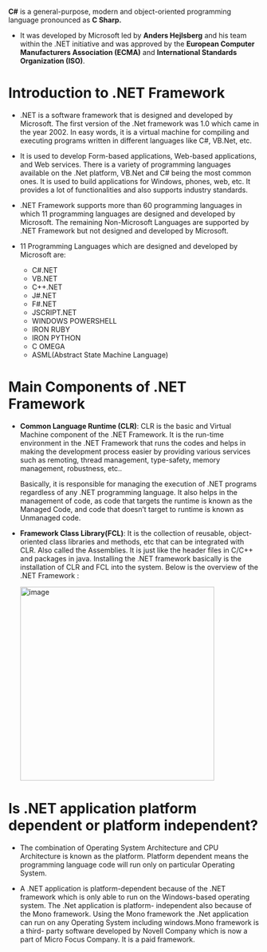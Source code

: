 **C#** is a general-purpose, modern and object-oriented programming language pronounced as **C Sharp.**

*  It was developed by Microsoft led by **Anders Hejlsberg** and his team within the .NET initiative and was approved by the **European Computer Manufacturers Association (ECMA)** and **International Standards Organization (ISO)**.

# Introduction to .NET Framework

* .NET is a software framework that is designed and developed by Microsoft. The first version of the .Net framework was 1.0 which came in the year 2002. In easy words, it is a virtual machine for compiling and executing programs written in different languages like C#, VB.Net, etc. 

* It is used to develop Form-based applications, Web-based applications, and Web services. There is a variety of programming languages available on the .Net platform, VB.Net and C# being the most common ones. It is used to build applications for Windows, phones, web, etc. It provides a lot of functionalities and also supports industry standards. 

* .NET Framework supports more than 60 programming languages in which 11 programming languages are designed and developed by Microsoft. The remaining Non-Microsoft Languages are supported by .NET Framework but not designed and developed by Microsoft. 

* 11 Programming Languages which are designed and developed by Microsoft are: 

    - C#.NET
    - VB.NET
    - C++.NET
    - J#.NET
    - F#.NET
    - JSCRIPT.NET
    - WINDOWS POWERSHELL
    - IRON RUBY
    - IRON PYTHON
    - C OMEGA
    - ASML(Abstract State Machine Language)


# Main Components of .NET Framework
  
  - **Common Language Runtime (CLR)**: CLR is the basic and Virtual Machine component of the .NET Framework. It is the run-time environment in the .NET Framework that runs        the codes and helps in making the development process easier by providing various services such as remoting, thread management, type-safety, memory management,                robustness, etc.. 
  
     Basically, it is responsible for managing the execution of .NET programs regardless of any    .NET programming language. It also helps in the management of code, as code      that targets the runtime is known as the Managed Code, and code that doesn’t target to runtime is known as Unmanaged code. 

  - **Framework Class Library(FCL)**: It is the collection of reusable, object-oriented class libraries and methods, etc that can be integrated with CLR. Also called the          Assemblies. It is just like the header files in C/C++ and packages in java. Installing the .NET framework basically is the installation of CLR and FCL into the system.        Below is the overview of the .NET Framework : 
 
       <img width="389" alt="image" src="https://user-images.githubusercontent.com/56192979/144592269-e95286b4-503f-444b-ad80-0c09f5d70cc0.png">
      
# Is .NET application platform dependent or platform independent?

  - The combination of Operating System Architecture and CPU Architecture is known as the platform. 
   Platform dependent means the programming language code will run only on particular Operating System. 
    
  - A .NET application is platform-dependent because of the .NET framework which is only able to run on the Windows-based operating system. The .Net application is platform-     independent also because of the Mono framework. Using the Mono framework the .Net application can run on any Operating System including windows.Mono framework is a third-     party software developed by Novell Company which is now a part of Micro Focus Company. It is a paid framework. 
 

